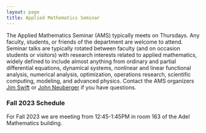 ```yaml
---
layout: page
title: Applied Mathematics Seminar
---
```


The Applied Mathematics Seminar (AMS) typically meets on Thursdays.  Any faculty, students, or friends of the department are welcome to attend. Seminar talks are typically rotated between faculty (and on occasion students or visitors) with research interests related to applied mathematics, widely defined to include almost anything from ordinary and partial differential equations, dynamical systems, nonlinear and linear functional analysis, numerical analysis, optimization, operations research, scientific computing, modeling, and advanced physics. Contact the AMS organizers [Jim Swift](mailto:Jim.Swfit@nau.edu) or [John Neuberger](mailto:John.Neuberger@nau.edu) if you have questions.

### Fall 2023 Schedule

For Fall 2023 we are meeting from 12:45-1:45PM in room 163 of the Adel Mathematics building.
